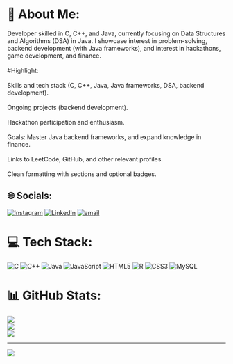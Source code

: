 # 💫 About Me:
Developer skilled in C, C++, and Java, currently focusing on Data Structures and Algorithms (DSA) in Java. I showcase interest in problem-solving, backend development (with Java frameworks), and interest in hackathons, game development, and finance.<br><br>#Highlight: <br><br>Skills and tech stack (C, C++, Java, Java frameworks, DSA, backend development).<br><br>Ongoing projects (backend development).<br><br>Hackathon participation and enthusiasm.<br><br>Goals: Master Java backend frameworks, and expand knowledge in finance.<br><br>Links to LeetCode, GitHub, and other relevant profiles.<br><br>Clean formatting with sections and optional badges.


## 🌐 Socials:
[![Instagram](https://img.shields.io/badge/Instagram-%23E4405F.svg?logo=Instagram&logoColor=white)]([https://instagram.com/k_sujal_39](https://www.instagram.com/k_sujal_39?igsh=MTluenoxZHFicG1ndw==)) [![LinkedIn](https://img.shields.io/badge/LinkedIn-%230077B5.svg?logo=linkedin&logoColor=white)](https://www.linkedin.com/in/sujalkalmegh?utm_source=share&utm_campaign=share_via&utm_content=profile&utm_medium=android_app) [![email](https://img.shields.io/badge/Email-D14836?logo=gmail&logoColor=white)](mailto:sujalkalmegh23@gmail.com) 

# 💻 Tech Stack:
![C](https://img.shields.io/badge/c-%2300599C.svg?style=flat&logo=c&logoColor=white) ![C++](https://img.shields.io/badge/c++-%2300599C.svg?style=flat&logo=c%2B%2B&logoColor=white) ![Java](https://img.shields.io/badge/java-%23ED8B00.svg?style=flat&logo=openjdk&logoColor=white) ![JavaScript](https://img.shields.io/badge/javascript-%23323330.svg?style=flat&logo=javascript&logoColor=%23F7DF1E) ![HTML5](https://img.shields.io/badge/html5-%23E34F26.svg?style=flat&logo=html5&logoColor=white) ![R](https://img.shields.io/badge/r-%23276DC3.svg?style=flat&logo=r&logoColor=white) ![CSS3](https://img.shields.io/badge/css3-%231572B6.svg?style=flat&logo=css3&logoColor=white) ![MySQL](https://img.shields.io/badge/mysql-4479A1.svg?style=flat&logo=mysql&logoColor=white)
# 📊 GitHub Stats:
![](https://github-readme-stats.vercel.app/api?username=sujal-kalmegh&theme=one_dark_pro&hide_border=true&include_all_commits=true&count_private=true)<br/>
![](https://nirzak-streak-stats.vercel.app/?user=sujal-kalmegh&theme=one_dark_pro&hide_border=true)<br/>
![](https://github-readme-stats.vercel.app/api/top-langs/?username=sujal-kalmegh&theme=one_dark_pro&hide_border=true&include_all_commits=true&count_private=true&layout=compact)

---
[![](https://visitcount.itsvg.in/api?id=sujal-kalmegh&icon=0&color=0)](https://visitcount.itsvg.in)

<!-- Proudly created with GPRM ( https://gprm.itsvg.in ) -->
